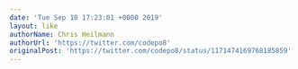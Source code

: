 ```yaml
---
date: 'Tue Sep 10 17:23:01 +0000 2019'
layout: like
authorName: Chris Heilmann
authorUrl: 'https://twitter.com/codepo8'
originalPost: 'https://twitter.com/codepo8/status/1171474169768185859'
---
```

